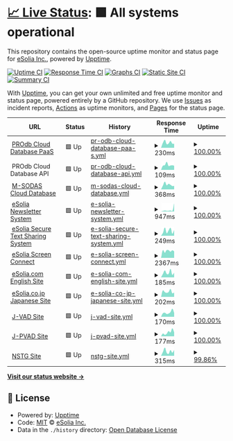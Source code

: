 # [📈 Live Status](https://demo.upptime.js.org): <!--live status--> **🟩 All systems operational**

This repository contains the open-source uptime monitor and status page for [eSolia Inc.](https://esolia.com), powered by [Upptime](https://github.com/upptime/upptime).

[![Uptime CI](https://github.com/eSolia/uptime/workflows/Uptime%20CI/badge.svg)](https://github.com/eSolia/uptime/actions?query=workflow%3A%22Uptime+CI%22)
[![Response Time CI](https://github.com/eSolia/uptime/workflows/Response%20Time%20CI/badge.svg)](https://github.com/eSolia/uptime/actions?query=workflow%3A%22Response+Time+CI%22)
[![Graphs CI](https://github.com/eSolia/uptime/workflows/Graphs%20CI/badge.svg)](https://github.com/eSolia/uptime/actions?query=workflow%3A%22Graphs+CI%22)
[![Static Site CI](https://github.com/eSolia/uptime/workflows/Static%20Site%20CI/badge.svg)](https://github.com/eSolia/uptime/actions?query=workflow%3A%22Static+Site+CI%22)
[![Summary CI](https://github.com/eSolia/uptime/workflows/Summary%20CI/badge.svg)](https://github.com/eSolia/uptime/actions?query=workflow%3A%22Summary+CI%22)

With [Upptime](https://upptime.js.org), you can get your own unlimited and free uptime monitor and status page, powered entirely by a GitHub repository. We use [Issues](https://github.com/eSolia/uptime/issues) as incident reports, [Actions](https://github.com/eSolia/uptime/actions) as uptime monitors, and [Pages](https://demo.upptime.js.org) for the status page.

<!--start: status pages-->
<!-- This summary is generated by Upptime (https://github.com/upptime/upptime) -->
<!-- Do not edit this manually, your changes will be overwritten -->
<!-- prettier-ignore -->
| URL | Status | History | Response Time | Uptime |
| --- | ------ | ------- | ------------- | ------ |
| <img alt="" src="https://assets.esolia.com/eSolia-Chicklet-Color-512px.ico" height="13"> [PROdb Cloud Database PaaS](https://pro.dbflex.net/secure/login.aspx) | 🟩 Up | [pr-odb-cloud-database-paa-s.yml](https://github.com/eSolia/uptime/commits/HEAD/history/pr-odb-cloud-database-paa-s.yml) | <details><summary><img alt="Response time graph" src="./graphs/pr-odb-cloud-database-paa-s/response-time-week.png" height="20"> 230ms</summary><br><a href="https://uptime.esolia.pro/history/pr-odb-cloud-database-paa-s"><img alt="Response time 273" src="https://img.shields.io/endpoint?url=https%3A%2F%2Fraw.githubusercontent.com%2FeSolia%2Fuptime%2FHEAD%2Fapi%2Fpr-odb-cloud-database-paa-s%2Fresponse-time.json"></a><br><a href="https://uptime.esolia.pro/history/pr-odb-cloud-database-paa-s"><img alt="24-hour response time 180" src="https://img.shields.io/endpoint?url=https%3A%2F%2Fraw.githubusercontent.com%2FeSolia%2Fuptime%2FHEAD%2Fapi%2Fpr-odb-cloud-database-paa-s%2Fresponse-time-day.json"></a><br><a href="https://uptime.esolia.pro/history/pr-odb-cloud-database-paa-s"><img alt="7-day response time 230" src="https://img.shields.io/endpoint?url=https%3A%2F%2Fraw.githubusercontent.com%2FeSolia%2Fuptime%2FHEAD%2Fapi%2Fpr-odb-cloud-database-paa-s%2Fresponse-time-week.json"></a><br><a href="https://uptime.esolia.pro/history/pr-odb-cloud-database-paa-s"><img alt="30-day response time 273" src="https://img.shields.io/endpoint?url=https%3A%2F%2Fraw.githubusercontent.com%2FeSolia%2Fuptime%2FHEAD%2Fapi%2Fpr-odb-cloud-database-paa-s%2Fresponse-time-month.json"></a><br><a href="https://uptime.esolia.pro/history/pr-odb-cloud-database-paa-s"><img alt="1-year response time 273" src="https://img.shields.io/endpoint?url=https%3A%2F%2Fraw.githubusercontent.com%2FeSolia%2Fuptime%2FHEAD%2Fapi%2Fpr-odb-cloud-database-paa-s%2Fresponse-time-year.json"></a></details> | <details><summary><a href="https://uptime.esolia.pro/history/pr-odb-cloud-database-paa-s">100.00%</a></summary><a href="https://uptime.esolia.pro/history/pr-odb-cloud-database-paa-s"><img alt="All-time uptime 99.86%" src="https://img.shields.io/endpoint?url=https%3A%2F%2Fraw.githubusercontent.com%2FeSolia%2Fuptime%2FHEAD%2Fapi%2Fpr-odb-cloud-database-paa-s%2Fuptime.json"></a><br><a href="https://uptime.esolia.pro/history/pr-odb-cloud-database-paa-s"><img alt="24-hour uptime 100.00%" src="https://img.shields.io/endpoint?url=https%3A%2F%2Fraw.githubusercontent.com%2FeSolia%2Fuptime%2FHEAD%2Fapi%2Fpr-odb-cloud-database-paa-s%2Fuptime-day.json"></a><br><a href="https://uptime.esolia.pro/history/pr-odb-cloud-database-paa-s"><img alt="7-day uptime 100.00%" src="https://img.shields.io/endpoint?url=https%3A%2F%2Fraw.githubusercontent.com%2FeSolia%2Fuptime%2FHEAD%2Fapi%2Fpr-odb-cloud-database-paa-s%2Fuptime-week.json"></a><br><a href="https://uptime.esolia.pro/history/pr-odb-cloud-database-paa-s"><img alt="30-day uptime 99.86%" src="https://img.shields.io/endpoint?url=https%3A%2F%2Fraw.githubusercontent.com%2FeSolia%2Fuptime%2FHEAD%2Fapi%2Fpr-odb-cloud-database-paa-s%2Fuptime-month.json"></a><br><a href="https://uptime.esolia.pro/history/pr-odb-cloud-database-paa-s"><img alt="1-year uptime 99.86%" src="https://img.shields.io/endpoint?url=https%3A%2F%2Fraw.githubusercontent.com%2FeSolia%2Fuptime%2FHEAD%2Fapi%2Fpr-odb-cloud-database-paa-s%2Fuptime-year.json"></a></details>
| <img alt="" src="https://assets.esolia.com/eSolia-Chicklet-Color-512px.ico" height="13"> PROdb Cloud Database API | 🟩 Up | [pr-odb-cloud-database-api.yml](https://github.com/eSolia/uptime/commits/HEAD/history/pr-odb-cloud-database-api.yml) | <details><summary><img alt="Response time graph" src="./graphs/pr-odb-cloud-database-api/response-time-week.png" height="20"> 109ms</summary><br><a href="https://uptime.esolia.pro/history/pr-odb-cloud-database-api"><img alt="Response time 126" src="https://img.shields.io/endpoint?url=https%3A%2F%2Fraw.githubusercontent.com%2FeSolia%2Fuptime%2FHEAD%2Fapi%2Fpr-odb-cloud-database-api%2Fresponse-time.json"></a><br><a href="https://uptime.esolia.pro/history/pr-odb-cloud-database-api"><img alt="24-hour response time 93" src="https://img.shields.io/endpoint?url=https%3A%2F%2Fraw.githubusercontent.com%2FeSolia%2Fuptime%2FHEAD%2Fapi%2Fpr-odb-cloud-database-api%2Fresponse-time-day.json"></a><br><a href="https://uptime.esolia.pro/history/pr-odb-cloud-database-api"><img alt="7-day response time 109" src="https://img.shields.io/endpoint?url=https%3A%2F%2Fraw.githubusercontent.com%2FeSolia%2Fuptime%2FHEAD%2Fapi%2Fpr-odb-cloud-database-api%2Fresponse-time-week.json"></a><br><a href="https://uptime.esolia.pro/history/pr-odb-cloud-database-api"><img alt="30-day response time 126" src="https://img.shields.io/endpoint?url=https%3A%2F%2Fraw.githubusercontent.com%2FeSolia%2Fuptime%2FHEAD%2Fapi%2Fpr-odb-cloud-database-api%2Fresponse-time-month.json"></a><br><a href="https://uptime.esolia.pro/history/pr-odb-cloud-database-api"><img alt="1-year response time 126" src="https://img.shields.io/endpoint?url=https%3A%2F%2Fraw.githubusercontent.com%2FeSolia%2Fuptime%2FHEAD%2Fapi%2Fpr-odb-cloud-database-api%2Fresponse-time-year.json"></a></details> | <details><summary><a href="https://uptime.esolia.pro/history/pr-odb-cloud-database-api">100.00%</a></summary><a href="https://uptime.esolia.pro/history/pr-odb-cloud-database-api"><img alt="All-time uptime 99.87%" src="https://img.shields.io/endpoint?url=https%3A%2F%2Fraw.githubusercontent.com%2FeSolia%2Fuptime%2FHEAD%2Fapi%2Fpr-odb-cloud-database-api%2Fuptime.json"></a><br><a href="https://uptime.esolia.pro/history/pr-odb-cloud-database-api"><img alt="24-hour uptime 100.00%" src="https://img.shields.io/endpoint?url=https%3A%2F%2Fraw.githubusercontent.com%2FeSolia%2Fuptime%2FHEAD%2Fapi%2Fpr-odb-cloud-database-api%2Fuptime-day.json"></a><br><a href="https://uptime.esolia.pro/history/pr-odb-cloud-database-api"><img alt="7-day uptime 100.00%" src="https://img.shields.io/endpoint?url=https%3A%2F%2Fraw.githubusercontent.com%2FeSolia%2Fuptime%2FHEAD%2Fapi%2Fpr-odb-cloud-database-api%2Fuptime-week.json"></a><br><a href="https://uptime.esolia.pro/history/pr-odb-cloud-database-api"><img alt="30-day uptime 99.87%" src="https://img.shields.io/endpoint?url=https%3A%2F%2Fraw.githubusercontent.com%2FeSolia%2Fuptime%2FHEAD%2Fapi%2Fpr-odb-cloud-database-api%2Fuptime-month.json"></a><br><a href="https://uptime.esolia.pro/history/pr-odb-cloud-database-api"><img alt="1-year uptime 99.87%" src="https://img.shields.io/endpoint?url=https%3A%2F%2Fraw.githubusercontent.com%2FeSolia%2Fuptime%2FHEAD%2Fapi%2Fpr-odb-cloud-database-api%2Fuptime-year.json"></a></details>
| <img alt="" src="https://icons.duckduckgo.com/ip3/db.myriadgenetics-ops.com.ico" height="13"> [M-SODAS Cloud Database](https://db.myriadgenetics-ops.com/secure/login.aspx) | 🟩 Up | [m-sodas-cloud-database.yml](https://github.com/eSolia/uptime/commits/HEAD/history/m-sodas-cloud-database.yml) | <details><summary><img alt="Response time graph" src="./graphs/m-sodas-cloud-database/response-time-week.png" height="20"> 368ms</summary><br><a href="https://uptime.esolia.pro/history/m-sodas-cloud-database"><img alt="Response time 384" src="https://img.shields.io/endpoint?url=https%3A%2F%2Fraw.githubusercontent.com%2FeSolia%2Fuptime%2FHEAD%2Fapi%2Fm-sodas-cloud-database%2Fresponse-time.json"></a><br><a href="https://uptime.esolia.pro/history/m-sodas-cloud-database"><img alt="24-hour response time 277" src="https://img.shields.io/endpoint?url=https%3A%2F%2Fraw.githubusercontent.com%2FeSolia%2Fuptime%2FHEAD%2Fapi%2Fm-sodas-cloud-database%2Fresponse-time-day.json"></a><br><a href="https://uptime.esolia.pro/history/m-sodas-cloud-database"><img alt="7-day response time 368" src="https://img.shields.io/endpoint?url=https%3A%2F%2Fraw.githubusercontent.com%2FeSolia%2Fuptime%2FHEAD%2Fapi%2Fm-sodas-cloud-database%2Fresponse-time-week.json"></a><br><a href="https://uptime.esolia.pro/history/m-sodas-cloud-database"><img alt="30-day response time 384" src="https://img.shields.io/endpoint?url=https%3A%2F%2Fraw.githubusercontent.com%2FeSolia%2Fuptime%2FHEAD%2Fapi%2Fm-sodas-cloud-database%2Fresponse-time-month.json"></a><br><a href="https://uptime.esolia.pro/history/m-sodas-cloud-database"><img alt="1-year response time 384" src="https://img.shields.io/endpoint?url=https%3A%2F%2Fraw.githubusercontent.com%2FeSolia%2Fuptime%2FHEAD%2Fapi%2Fm-sodas-cloud-database%2Fresponse-time-year.json"></a></details> | <details><summary><a href="https://uptime.esolia.pro/history/m-sodas-cloud-database">100.00%</a></summary><a href="https://uptime.esolia.pro/history/m-sodas-cloud-database"><img alt="All-time uptime 99.87%" src="https://img.shields.io/endpoint?url=https%3A%2F%2Fraw.githubusercontent.com%2FeSolia%2Fuptime%2FHEAD%2Fapi%2Fm-sodas-cloud-database%2Fuptime.json"></a><br><a href="https://uptime.esolia.pro/history/m-sodas-cloud-database"><img alt="24-hour uptime 100.00%" src="https://img.shields.io/endpoint?url=https%3A%2F%2Fraw.githubusercontent.com%2FeSolia%2Fuptime%2FHEAD%2Fapi%2Fm-sodas-cloud-database%2Fuptime-day.json"></a><br><a href="https://uptime.esolia.pro/history/m-sodas-cloud-database"><img alt="7-day uptime 100.00%" src="https://img.shields.io/endpoint?url=https%3A%2F%2Fraw.githubusercontent.com%2FeSolia%2Fuptime%2FHEAD%2Fapi%2Fm-sodas-cloud-database%2Fuptime-week.json"></a><br><a href="https://uptime.esolia.pro/history/m-sodas-cloud-database"><img alt="30-day uptime 99.87%" src="https://img.shields.io/endpoint?url=https%3A%2F%2Fraw.githubusercontent.com%2FeSolia%2Fuptime%2FHEAD%2Fapi%2Fm-sodas-cloud-database%2Fuptime-month.json"></a><br><a href="https://uptime.esolia.pro/history/m-sodas-cloud-database"><img alt="1-year uptime 99.87%" src="https://img.shields.io/endpoint?url=https%3A%2F%2Fraw.githubusercontent.com%2FeSolia%2Fuptime%2FHEAD%2Fapi%2Fm-sodas-cloud-database%2Fuptime-year.json"></a></details>
| <img alt="" src="https://assets.esolia.com/eSolia-Chicklet-Color-512px.ico" height="13"> [eSolia Newsletter System](https://send.esolia.pro) | 🟩 Up | [e-solia-newsletter-system.yml](https://github.com/eSolia/uptime/commits/HEAD/history/e-solia-newsletter-system.yml) | <details><summary><img alt="Response time graph" src="./graphs/e-solia-newsletter-system/response-time-week.png" height="20"> 947ms</summary><br><a href="https://uptime.esolia.pro/history/e-solia-newsletter-system"><img alt="Response time 478" src="https://img.shields.io/endpoint?url=https%3A%2F%2Fraw.githubusercontent.com%2FeSolia%2Fuptime%2FHEAD%2Fapi%2Fe-solia-newsletter-system%2Fresponse-time.json"></a><br><a href="https://uptime.esolia.pro/history/e-solia-newsletter-system"><img alt="24-hour response time 4531" src="https://img.shields.io/endpoint?url=https%3A%2F%2Fraw.githubusercontent.com%2FeSolia%2Fuptime%2FHEAD%2Fapi%2Fe-solia-newsletter-system%2Fresponse-time-day.json"></a><br><a href="https://uptime.esolia.pro/history/e-solia-newsletter-system"><img alt="7-day response time 947" src="https://img.shields.io/endpoint?url=https%3A%2F%2Fraw.githubusercontent.com%2FeSolia%2Fuptime%2FHEAD%2Fapi%2Fe-solia-newsletter-system%2Fresponse-time-week.json"></a><br><a href="https://uptime.esolia.pro/history/e-solia-newsletter-system"><img alt="30-day response time 478" src="https://img.shields.io/endpoint?url=https%3A%2F%2Fraw.githubusercontent.com%2FeSolia%2Fuptime%2FHEAD%2Fapi%2Fe-solia-newsletter-system%2Fresponse-time-month.json"></a><br><a href="https://uptime.esolia.pro/history/e-solia-newsletter-system"><img alt="1-year response time 478" src="https://img.shields.io/endpoint?url=https%3A%2F%2Fraw.githubusercontent.com%2FeSolia%2Fuptime%2FHEAD%2Fapi%2Fe-solia-newsletter-system%2Fresponse-time-year.json"></a></details> | <details><summary><a href="https://uptime.esolia.pro/history/e-solia-newsletter-system">100.00%</a></summary><a href="https://uptime.esolia.pro/history/e-solia-newsletter-system"><img alt="All-time uptime 100.00%" src="https://img.shields.io/endpoint?url=https%3A%2F%2Fraw.githubusercontent.com%2FeSolia%2Fuptime%2FHEAD%2Fapi%2Fe-solia-newsletter-system%2Fuptime.json"></a><br><a href="https://uptime.esolia.pro/history/e-solia-newsletter-system"><img alt="24-hour uptime 100.00%" src="https://img.shields.io/endpoint?url=https%3A%2F%2Fraw.githubusercontent.com%2FeSolia%2Fuptime%2FHEAD%2Fapi%2Fe-solia-newsletter-system%2Fuptime-day.json"></a><br><a href="https://uptime.esolia.pro/history/e-solia-newsletter-system"><img alt="7-day uptime 100.00%" src="https://img.shields.io/endpoint?url=https%3A%2F%2Fraw.githubusercontent.com%2FeSolia%2Fuptime%2FHEAD%2Fapi%2Fe-solia-newsletter-system%2Fuptime-week.json"></a><br><a href="https://uptime.esolia.pro/history/e-solia-newsletter-system"><img alt="30-day uptime 100.00%" src="https://img.shields.io/endpoint?url=https%3A%2F%2Fraw.githubusercontent.com%2FeSolia%2Fuptime%2FHEAD%2Fapi%2Fe-solia-newsletter-system%2Fuptime-month.json"></a><br><a href="https://uptime.esolia.pro/history/e-solia-newsletter-system"><img alt="1-year uptime 100.00%" src="https://img.shields.io/endpoint?url=https%3A%2F%2Fraw.githubusercontent.com%2FeSolia%2Fuptime%2FHEAD%2Fapi%2Fe-solia-newsletter-system%2Fuptime-year.json"></a></details>
| <img alt="" src="https://assets.esolia.com/eSolia-Chicklet-Color-512px.ico" height="13"> [eSolia Secure Text Sharing System](https://salty.esolia.pro) | 🟩 Up | [e-solia-secure-text-sharing-system.yml](https://github.com/eSolia/uptime/commits/HEAD/history/e-solia-secure-text-sharing-system.yml) | <details><summary><img alt="Response time graph" src="./graphs/e-solia-secure-text-sharing-system/response-time-week.png" height="20"> 249ms</summary><br><a href="https://uptime.esolia.pro/history/e-solia-secure-text-sharing-system"><img alt="Response time 281" src="https://img.shields.io/endpoint?url=https%3A%2F%2Fraw.githubusercontent.com%2FeSolia%2Fuptime%2FHEAD%2Fapi%2Fe-solia-secure-text-sharing-system%2Fresponse-time.json"></a><br><a href="https://uptime.esolia.pro/history/e-solia-secure-text-sharing-system"><img alt="24-hour response time 283" src="https://img.shields.io/endpoint?url=https%3A%2F%2Fraw.githubusercontent.com%2FeSolia%2Fuptime%2FHEAD%2Fapi%2Fe-solia-secure-text-sharing-system%2Fresponse-time-day.json"></a><br><a href="https://uptime.esolia.pro/history/e-solia-secure-text-sharing-system"><img alt="7-day response time 249" src="https://img.shields.io/endpoint?url=https%3A%2F%2Fraw.githubusercontent.com%2FeSolia%2Fuptime%2FHEAD%2Fapi%2Fe-solia-secure-text-sharing-system%2Fresponse-time-week.json"></a><br><a href="https://uptime.esolia.pro/history/e-solia-secure-text-sharing-system"><img alt="30-day response time 281" src="https://img.shields.io/endpoint?url=https%3A%2F%2Fraw.githubusercontent.com%2FeSolia%2Fuptime%2FHEAD%2Fapi%2Fe-solia-secure-text-sharing-system%2Fresponse-time-month.json"></a><br><a href="https://uptime.esolia.pro/history/e-solia-secure-text-sharing-system"><img alt="1-year response time 281" src="https://img.shields.io/endpoint?url=https%3A%2F%2Fraw.githubusercontent.com%2FeSolia%2Fuptime%2FHEAD%2Fapi%2Fe-solia-secure-text-sharing-system%2Fresponse-time-year.json"></a></details> | <details><summary><a href="https://uptime.esolia.pro/history/e-solia-secure-text-sharing-system">100.00%</a></summary><a href="https://uptime.esolia.pro/history/e-solia-secure-text-sharing-system"><img alt="All-time uptime 100.00%" src="https://img.shields.io/endpoint?url=https%3A%2F%2Fraw.githubusercontent.com%2FeSolia%2Fuptime%2FHEAD%2Fapi%2Fe-solia-secure-text-sharing-system%2Fuptime.json"></a><br><a href="https://uptime.esolia.pro/history/e-solia-secure-text-sharing-system"><img alt="24-hour uptime 100.00%" src="https://img.shields.io/endpoint?url=https%3A%2F%2Fraw.githubusercontent.com%2FeSolia%2Fuptime%2FHEAD%2Fapi%2Fe-solia-secure-text-sharing-system%2Fuptime-day.json"></a><br><a href="https://uptime.esolia.pro/history/e-solia-secure-text-sharing-system"><img alt="7-day uptime 100.00%" src="https://img.shields.io/endpoint?url=https%3A%2F%2Fraw.githubusercontent.com%2FeSolia%2Fuptime%2FHEAD%2Fapi%2Fe-solia-secure-text-sharing-system%2Fuptime-week.json"></a><br><a href="https://uptime.esolia.pro/history/e-solia-secure-text-sharing-system"><img alt="30-day uptime 100.00%" src="https://img.shields.io/endpoint?url=https%3A%2F%2Fraw.githubusercontent.com%2FeSolia%2Fuptime%2FHEAD%2Fapi%2Fe-solia-secure-text-sharing-system%2Fuptime-month.json"></a><br><a href="https://uptime.esolia.pro/history/e-solia-secure-text-sharing-system"><img alt="1-year uptime 100.00%" src="https://img.shields.io/endpoint?url=https%3A%2F%2Fraw.githubusercontent.com%2FeSolia%2Fuptime%2FHEAD%2Fapi%2Fe-solia-secure-text-sharing-system%2Fuptime-year.json"></a></details>
| <img alt="" src="https://assets.esolia.com/eSolia-Chicklet-Color-512px.ico" height="13"> [eSolia Screen Connect](https://esolia.screenconnect.com) | 🟩 Up | [e-solia-screen-connect.yml](https://github.com/eSolia/uptime/commits/HEAD/history/e-solia-screen-connect.yml) | <details><summary><img alt="Response time graph" src="./graphs/e-solia-screen-connect/response-time-week.png" height="20"> 2367ms</summary><br><a href="https://uptime.esolia.pro/history/e-solia-screen-connect"><img alt="Response time 2263" src="https://img.shields.io/endpoint?url=https%3A%2F%2Fraw.githubusercontent.com%2FeSolia%2Fuptime%2FHEAD%2Fapi%2Fe-solia-screen-connect%2Fresponse-time.json"></a><br><a href="https://uptime.esolia.pro/history/e-solia-screen-connect"><img alt="24-hour response time 2228" src="https://img.shields.io/endpoint?url=https%3A%2F%2Fraw.githubusercontent.com%2FeSolia%2Fuptime%2FHEAD%2Fapi%2Fe-solia-screen-connect%2Fresponse-time-day.json"></a><br><a href="https://uptime.esolia.pro/history/e-solia-screen-connect"><img alt="7-day response time 2367" src="https://img.shields.io/endpoint?url=https%3A%2F%2Fraw.githubusercontent.com%2FeSolia%2Fuptime%2FHEAD%2Fapi%2Fe-solia-screen-connect%2Fresponse-time-week.json"></a><br><a href="https://uptime.esolia.pro/history/e-solia-screen-connect"><img alt="30-day response time 2263" src="https://img.shields.io/endpoint?url=https%3A%2F%2Fraw.githubusercontent.com%2FeSolia%2Fuptime%2FHEAD%2Fapi%2Fe-solia-screen-connect%2Fresponse-time-month.json"></a><br><a href="https://uptime.esolia.pro/history/e-solia-screen-connect"><img alt="1-year response time 2263" src="https://img.shields.io/endpoint?url=https%3A%2F%2Fraw.githubusercontent.com%2FeSolia%2Fuptime%2FHEAD%2Fapi%2Fe-solia-screen-connect%2Fresponse-time-year.json"></a></details> | <details><summary><a href="https://uptime.esolia.pro/history/e-solia-screen-connect">100.00%</a></summary><a href="https://uptime.esolia.pro/history/e-solia-screen-connect"><img alt="All-time uptime 100.00%" src="https://img.shields.io/endpoint?url=https%3A%2F%2Fraw.githubusercontent.com%2FeSolia%2Fuptime%2FHEAD%2Fapi%2Fe-solia-screen-connect%2Fuptime.json"></a><br><a href="https://uptime.esolia.pro/history/e-solia-screen-connect"><img alt="24-hour uptime 100.00%" src="https://img.shields.io/endpoint?url=https%3A%2F%2Fraw.githubusercontent.com%2FeSolia%2Fuptime%2FHEAD%2Fapi%2Fe-solia-screen-connect%2Fuptime-day.json"></a><br><a href="https://uptime.esolia.pro/history/e-solia-screen-connect"><img alt="7-day uptime 100.00%" src="https://img.shields.io/endpoint?url=https%3A%2F%2Fraw.githubusercontent.com%2FeSolia%2Fuptime%2FHEAD%2Fapi%2Fe-solia-screen-connect%2Fuptime-week.json"></a><br><a href="https://uptime.esolia.pro/history/e-solia-screen-connect"><img alt="30-day uptime 100.00%" src="https://img.shields.io/endpoint?url=https%3A%2F%2Fraw.githubusercontent.com%2FeSolia%2Fuptime%2FHEAD%2Fapi%2Fe-solia-screen-connect%2Fuptime-month.json"></a><br><a href="https://uptime.esolia.pro/history/e-solia-screen-connect"><img alt="1-year uptime 100.00%" src="https://img.shields.io/endpoint?url=https%3A%2F%2Fraw.githubusercontent.com%2FeSolia%2Fuptime%2FHEAD%2Fapi%2Fe-solia-screen-connect%2Fuptime-year.json"></a></details>
| <img alt="" src="https://icons.duckduckgo.com/ip3/esolia.com.ico" height="13"> [eSolia.com English Site](https://esolia.com) | 🟩 Up | [e-solia-com-english-site.yml](https://github.com/eSolia/uptime/commits/HEAD/history/e-solia-com-english-site.yml) | <details><summary><img alt="Response time graph" src="./graphs/e-solia-com-english-site/response-time-week.png" height="20"> 185ms</summary><br><a href="https://uptime.esolia.pro/history/e-solia-com-english-site"><img alt="Response time 223" src="https://img.shields.io/endpoint?url=https%3A%2F%2Fraw.githubusercontent.com%2FeSolia%2Fuptime%2FHEAD%2Fapi%2Fe-solia-com-english-site%2Fresponse-time.json"></a><br><a href="https://uptime.esolia.pro/history/e-solia-com-english-site"><img alt="24-hour response time 178" src="https://img.shields.io/endpoint?url=https%3A%2F%2Fraw.githubusercontent.com%2FeSolia%2Fuptime%2FHEAD%2Fapi%2Fe-solia-com-english-site%2Fresponse-time-day.json"></a><br><a href="https://uptime.esolia.pro/history/e-solia-com-english-site"><img alt="7-day response time 185" src="https://img.shields.io/endpoint?url=https%3A%2F%2Fraw.githubusercontent.com%2FeSolia%2Fuptime%2FHEAD%2Fapi%2Fe-solia-com-english-site%2Fresponse-time-week.json"></a><br><a href="https://uptime.esolia.pro/history/e-solia-com-english-site"><img alt="30-day response time 223" src="https://img.shields.io/endpoint?url=https%3A%2F%2Fraw.githubusercontent.com%2FeSolia%2Fuptime%2FHEAD%2Fapi%2Fe-solia-com-english-site%2Fresponse-time-month.json"></a><br><a href="https://uptime.esolia.pro/history/e-solia-com-english-site"><img alt="1-year response time 223" src="https://img.shields.io/endpoint?url=https%3A%2F%2Fraw.githubusercontent.com%2FeSolia%2Fuptime%2FHEAD%2Fapi%2Fe-solia-com-english-site%2Fresponse-time-year.json"></a></details> | <details><summary><a href="https://uptime.esolia.pro/history/e-solia-com-english-site">100.00%</a></summary><a href="https://uptime.esolia.pro/history/e-solia-com-english-site"><img alt="All-time uptime 100.00%" src="https://img.shields.io/endpoint?url=https%3A%2F%2Fraw.githubusercontent.com%2FeSolia%2Fuptime%2FHEAD%2Fapi%2Fe-solia-com-english-site%2Fuptime.json"></a><br><a href="https://uptime.esolia.pro/history/e-solia-com-english-site"><img alt="24-hour uptime 100.00%" src="https://img.shields.io/endpoint?url=https%3A%2F%2Fraw.githubusercontent.com%2FeSolia%2Fuptime%2FHEAD%2Fapi%2Fe-solia-com-english-site%2Fuptime-day.json"></a><br><a href="https://uptime.esolia.pro/history/e-solia-com-english-site"><img alt="7-day uptime 100.00%" src="https://img.shields.io/endpoint?url=https%3A%2F%2Fraw.githubusercontent.com%2FeSolia%2Fuptime%2FHEAD%2Fapi%2Fe-solia-com-english-site%2Fuptime-week.json"></a><br><a href="https://uptime.esolia.pro/history/e-solia-com-english-site"><img alt="30-day uptime 100.00%" src="https://img.shields.io/endpoint?url=https%3A%2F%2Fraw.githubusercontent.com%2FeSolia%2Fuptime%2FHEAD%2Fapi%2Fe-solia-com-english-site%2Fuptime-month.json"></a><br><a href="https://uptime.esolia.pro/history/e-solia-com-english-site"><img alt="1-year uptime 100.00%" src="https://img.shields.io/endpoint?url=https%3A%2F%2Fraw.githubusercontent.com%2FeSolia%2Fuptime%2FHEAD%2Fapi%2Fe-solia-com-english-site%2Fuptime-year.json"></a></details>
| <img alt="" src="https://icons.duckduckgo.com/ip3/esolia.co.jp.ico" height="13"> [eSolia.co.jp Japanese Site](https://esolia.co.jp) | 🟩 Up | [e-solia-co-jp-japanese-site.yml](https://github.com/eSolia/uptime/commits/HEAD/history/e-solia-co-jp-japanese-site.yml) | <details><summary><img alt="Response time graph" src="./graphs/e-solia-co-jp-japanese-site/response-time-week.png" height="20"> 202ms</summary><br><a href="https://uptime.esolia.pro/history/e-solia-co-jp-japanese-site"><img alt="Response time 270" src="https://img.shields.io/endpoint?url=https%3A%2F%2Fraw.githubusercontent.com%2FeSolia%2Fuptime%2FHEAD%2Fapi%2Fe-solia-co-jp-japanese-site%2Fresponse-time.json"></a><br><a href="https://uptime.esolia.pro/history/e-solia-co-jp-japanese-site"><img alt="24-hour response time 168" src="https://img.shields.io/endpoint?url=https%3A%2F%2Fraw.githubusercontent.com%2FeSolia%2Fuptime%2FHEAD%2Fapi%2Fe-solia-co-jp-japanese-site%2Fresponse-time-day.json"></a><br><a href="https://uptime.esolia.pro/history/e-solia-co-jp-japanese-site"><img alt="7-day response time 202" src="https://img.shields.io/endpoint?url=https%3A%2F%2Fraw.githubusercontent.com%2FeSolia%2Fuptime%2FHEAD%2Fapi%2Fe-solia-co-jp-japanese-site%2Fresponse-time-week.json"></a><br><a href="https://uptime.esolia.pro/history/e-solia-co-jp-japanese-site"><img alt="30-day response time 270" src="https://img.shields.io/endpoint?url=https%3A%2F%2Fraw.githubusercontent.com%2FeSolia%2Fuptime%2FHEAD%2Fapi%2Fe-solia-co-jp-japanese-site%2Fresponse-time-month.json"></a><br><a href="https://uptime.esolia.pro/history/e-solia-co-jp-japanese-site"><img alt="1-year response time 270" src="https://img.shields.io/endpoint?url=https%3A%2F%2Fraw.githubusercontent.com%2FeSolia%2Fuptime%2FHEAD%2Fapi%2Fe-solia-co-jp-japanese-site%2Fresponse-time-year.json"></a></details> | <details><summary><a href="https://uptime.esolia.pro/history/e-solia-co-jp-japanese-site">100.00%</a></summary><a href="https://uptime.esolia.pro/history/e-solia-co-jp-japanese-site"><img alt="All-time uptime 100.00%" src="https://img.shields.io/endpoint?url=https%3A%2F%2Fraw.githubusercontent.com%2FeSolia%2Fuptime%2FHEAD%2Fapi%2Fe-solia-co-jp-japanese-site%2Fuptime.json"></a><br><a href="https://uptime.esolia.pro/history/e-solia-co-jp-japanese-site"><img alt="24-hour uptime 100.00%" src="https://img.shields.io/endpoint?url=https%3A%2F%2Fraw.githubusercontent.com%2FeSolia%2Fuptime%2FHEAD%2Fapi%2Fe-solia-co-jp-japanese-site%2Fuptime-day.json"></a><br><a href="https://uptime.esolia.pro/history/e-solia-co-jp-japanese-site"><img alt="7-day uptime 100.00%" src="https://img.shields.io/endpoint?url=https%3A%2F%2Fraw.githubusercontent.com%2FeSolia%2Fuptime%2FHEAD%2Fapi%2Fe-solia-co-jp-japanese-site%2Fuptime-week.json"></a><br><a href="https://uptime.esolia.pro/history/e-solia-co-jp-japanese-site"><img alt="30-day uptime 100.00%" src="https://img.shields.io/endpoint?url=https%3A%2F%2Fraw.githubusercontent.com%2FeSolia%2Fuptime%2FHEAD%2Fapi%2Fe-solia-co-jp-japanese-site%2Fuptime-month.json"></a><br><a href="https://uptime.esolia.pro/history/e-solia-co-jp-japanese-site"><img alt="1-year uptime 100.00%" src="https://img.shields.io/endpoint?url=https%3A%2F%2Fraw.githubusercontent.com%2FeSolia%2Fuptime%2FHEAD%2Fapi%2Fe-solia-co-jp-japanese-site%2Fuptime-year.json"></a></details>
| <img alt="" src="https://icons.duckduckgo.com/ip3/j-vad.jp.ico" height="13"> [J-VAD Site](https://j-vad.jp) | 🟩 Up | [j-vad-site.yml](https://github.com/eSolia/uptime/commits/HEAD/history/j-vad-site.yml) | <details><summary><img alt="Response time graph" src="./graphs/j-vad-site/response-time-week.png" height="20"> 170ms</summary><br><a href="https://uptime.esolia.pro/history/j-vad-site"><img alt="Response time 214" src="https://img.shields.io/endpoint?url=https%3A%2F%2Fraw.githubusercontent.com%2FeSolia%2Fuptime%2FHEAD%2Fapi%2Fj-vad-site%2Fresponse-time.json"></a><br><a href="https://uptime.esolia.pro/history/j-vad-site"><img alt="24-hour response time 151" src="https://img.shields.io/endpoint?url=https%3A%2F%2Fraw.githubusercontent.com%2FeSolia%2Fuptime%2FHEAD%2Fapi%2Fj-vad-site%2Fresponse-time-day.json"></a><br><a href="https://uptime.esolia.pro/history/j-vad-site"><img alt="7-day response time 170" src="https://img.shields.io/endpoint?url=https%3A%2F%2Fraw.githubusercontent.com%2FeSolia%2Fuptime%2FHEAD%2Fapi%2Fj-vad-site%2Fresponse-time-week.json"></a><br><a href="https://uptime.esolia.pro/history/j-vad-site"><img alt="30-day response time 214" src="https://img.shields.io/endpoint?url=https%3A%2F%2Fraw.githubusercontent.com%2FeSolia%2Fuptime%2FHEAD%2Fapi%2Fj-vad-site%2Fresponse-time-month.json"></a><br><a href="https://uptime.esolia.pro/history/j-vad-site"><img alt="1-year response time 214" src="https://img.shields.io/endpoint?url=https%3A%2F%2Fraw.githubusercontent.com%2FeSolia%2Fuptime%2FHEAD%2Fapi%2Fj-vad-site%2Fresponse-time-year.json"></a></details> | <details><summary><a href="https://uptime.esolia.pro/history/j-vad-site">100.00%</a></summary><a href="https://uptime.esolia.pro/history/j-vad-site"><img alt="All-time uptime 100.00%" src="https://img.shields.io/endpoint?url=https%3A%2F%2Fraw.githubusercontent.com%2FeSolia%2Fuptime%2FHEAD%2Fapi%2Fj-vad-site%2Fuptime.json"></a><br><a href="https://uptime.esolia.pro/history/j-vad-site"><img alt="24-hour uptime 100.00%" src="https://img.shields.io/endpoint?url=https%3A%2F%2Fraw.githubusercontent.com%2FeSolia%2Fuptime%2FHEAD%2Fapi%2Fj-vad-site%2Fuptime-day.json"></a><br><a href="https://uptime.esolia.pro/history/j-vad-site"><img alt="7-day uptime 100.00%" src="https://img.shields.io/endpoint?url=https%3A%2F%2Fraw.githubusercontent.com%2FeSolia%2Fuptime%2FHEAD%2Fapi%2Fj-vad-site%2Fuptime-week.json"></a><br><a href="https://uptime.esolia.pro/history/j-vad-site"><img alt="30-day uptime 100.00%" src="https://img.shields.io/endpoint?url=https%3A%2F%2Fraw.githubusercontent.com%2FeSolia%2Fuptime%2FHEAD%2Fapi%2Fj-vad-site%2Fuptime-month.json"></a><br><a href="https://uptime.esolia.pro/history/j-vad-site"><img alt="1-year uptime 100.00%" src="https://img.shields.io/endpoint?url=https%3A%2F%2Fraw.githubusercontent.com%2FeSolia%2Fuptime%2FHEAD%2Fapi%2Fj-vad-site%2Fuptime-year.json"></a></details>
| <img alt="" src="https://icons.duckduckgo.com/ip3/j-pvad.jp.ico" height="13"> [J-PVAD Site](https://j-pvad.jp) | 🟩 Up | [j-pvad-site.yml](https://github.com/eSolia/uptime/commits/HEAD/history/j-pvad-site.yml) | <details><summary><img alt="Response time graph" src="./graphs/j-pvad-site/response-time-week.png" height="20"> 177ms</summary><br><a href="https://uptime.esolia.pro/history/j-pvad-site"><img alt="Response time 174" src="https://img.shields.io/endpoint?url=https%3A%2F%2Fraw.githubusercontent.com%2FeSolia%2Fuptime%2FHEAD%2Fapi%2Fj-pvad-site%2Fresponse-time.json"></a><br><a href="https://uptime.esolia.pro/history/j-pvad-site"><img alt="24-hour response time 176" src="https://img.shields.io/endpoint?url=https%3A%2F%2Fraw.githubusercontent.com%2FeSolia%2Fuptime%2FHEAD%2Fapi%2Fj-pvad-site%2Fresponse-time-day.json"></a><br><a href="https://uptime.esolia.pro/history/j-pvad-site"><img alt="7-day response time 177" src="https://img.shields.io/endpoint?url=https%3A%2F%2Fraw.githubusercontent.com%2FeSolia%2Fuptime%2FHEAD%2Fapi%2Fj-pvad-site%2Fresponse-time-week.json"></a><br><a href="https://uptime.esolia.pro/history/j-pvad-site"><img alt="30-day response time 174" src="https://img.shields.io/endpoint?url=https%3A%2F%2Fraw.githubusercontent.com%2FeSolia%2Fuptime%2FHEAD%2Fapi%2Fj-pvad-site%2Fresponse-time-month.json"></a><br><a href="https://uptime.esolia.pro/history/j-pvad-site"><img alt="1-year response time 174" src="https://img.shields.io/endpoint?url=https%3A%2F%2Fraw.githubusercontent.com%2FeSolia%2Fuptime%2FHEAD%2Fapi%2Fj-pvad-site%2Fresponse-time-year.json"></a></details> | <details><summary><a href="https://uptime.esolia.pro/history/j-pvad-site">100.00%</a></summary><a href="https://uptime.esolia.pro/history/j-pvad-site"><img alt="All-time uptime 100.00%" src="https://img.shields.io/endpoint?url=https%3A%2F%2Fraw.githubusercontent.com%2FeSolia%2Fuptime%2FHEAD%2Fapi%2Fj-pvad-site%2Fuptime.json"></a><br><a href="https://uptime.esolia.pro/history/j-pvad-site"><img alt="24-hour uptime 100.00%" src="https://img.shields.io/endpoint?url=https%3A%2F%2Fraw.githubusercontent.com%2FeSolia%2Fuptime%2FHEAD%2Fapi%2Fj-pvad-site%2Fuptime-day.json"></a><br><a href="https://uptime.esolia.pro/history/j-pvad-site"><img alt="7-day uptime 100.00%" src="https://img.shields.io/endpoint?url=https%3A%2F%2Fraw.githubusercontent.com%2FeSolia%2Fuptime%2FHEAD%2Fapi%2Fj-pvad-site%2Fuptime-week.json"></a><br><a href="https://uptime.esolia.pro/history/j-pvad-site"><img alt="30-day uptime 100.00%" src="https://img.shields.io/endpoint?url=https%3A%2F%2Fraw.githubusercontent.com%2FeSolia%2Fuptime%2FHEAD%2Fapi%2Fj-pvad-site%2Fuptime-month.json"></a><br><a href="https://uptime.esolia.pro/history/j-pvad-site"><img alt="1-year uptime 100.00%" src="https://img.shields.io/endpoint?url=https%3A%2F%2Fraw.githubusercontent.com%2FeSolia%2Fuptime%2FHEAD%2Fapi%2Fj-pvad-site%2Fuptime-year.json"></a></details>
| <img alt="" src="https://icons.duckduckgo.com/ip3/jp.nanostring.com.ico" height="13"> [NSTG Site](https://jp.nanostring.com) | 🟩 Up | [nstg-site.yml](https://github.com/eSolia/uptime/commits/HEAD/history/nstg-site.yml) | <details><summary><img alt="Response time graph" src="./graphs/nstg-site/response-time-week.png" height="20"> 315ms</summary><br><a href="https://uptime.esolia.pro/history/nstg-site"><img alt="Response time 318" src="https://img.shields.io/endpoint?url=https%3A%2F%2Fraw.githubusercontent.com%2FeSolia%2Fuptime%2FHEAD%2Fapi%2Fnstg-site%2Fresponse-time.json"></a><br><a href="https://uptime.esolia.pro/history/nstg-site"><img alt="24-hour response time 542" src="https://img.shields.io/endpoint?url=https%3A%2F%2Fraw.githubusercontent.com%2FeSolia%2Fuptime%2FHEAD%2Fapi%2Fnstg-site%2Fresponse-time-day.json"></a><br><a href="https://uptime.esolia.pro/history/nstg-site"><img alt="7-day response time 315" src="https://img.shields.io/endpoint?url=https%3A%2F%2Fraw.githubusercontent.com%2FeSolia%2Fuptime%2FHEAD%2Fapi%2Fnstg-site%2Fresponse-time-week.json"></a><br><a href="https://uptime.esolia.pro/history/nstg-site"><img alt="30-day response time 318" src="https://img.shields.io/endpoint?url=https%3A%2F%2Fraw.githubusercontent.com%2FeSolia%2Fuptime%2FHEAD%2Fapi%2Fnstg-site%2Fresponse-time-month.json"></a><br><a href="https://uptime.esolia.pro/history/nstg-site"><img alt="1-year response time 318" src="https://img.shields.io/endpoint?url=https%3A%2F%2Fraw.githubusercontent.com%2FeSolia%2Fuptime%2FHEAD%2Fapi%2Fnstg-site%2Fresponse-time-year.json"></a></details> | <details><summary><a href="https://uptime.esolia.pro/history/nstg-site">99.86%</a></summary><a href="https://uptime.esolia.pro/history/nstg-site"><img alt="All-time uptime 99.97%" src="https://img.shields.io/endpoint?url=https%3A%2F%2Fraw.githubusercontent.com%2FeSolia%2Fuptime%2FHEAD%2Fapi%2Fnstg-site%2Fuptime.json"></a><br><a href="https://uptime.esolia.pro/history/nstg-site"><img alt="24-hour uptime 99.04%" src="https://img.shields.io/endpoint?url=https%3A%2F%2Fraw.githubusercontent.com%2FeSolia%2Fuptime%2FHEAD%2Fapi%2Fnstg-site%2Fuptime-day.json"></a><br><a href="https://uptime.esolia.pro/history/nstg-site"><img alt="7-day uptime 99.86%" src="https://img.shields.io/endpoint?url=https%3A%2F%2Fraw.githubusercontent.com%2FeSolia%2Fuptime%2FHEAD%2Fapi%2Fnstg-site%2Fuptime-week.json"></a><br><a href="https://uptime.esolia.pro/history/nstg-site"><img alt="30-day uptime 99.97%" src="https://img.shields.io/endpoint?url=https%3A%2F%2Fraw.githubusercontent.com%2FeSolia%2Fuptime%2FHEAD%2Fapi%2Fnstg-site%2Fuptime-month.json"></a><br><a href="https://uptime.esolia.pro/history/nstg-site"><img alt="1-year uptime 99.97%" src="https://img.shields.io/endpoint?url=https%3A%2F%2Fraw.githubusercontent.com%2FeSolia%2Fuptime%2FHEAD%2Fapi%2Fnstg-site%2Fuptime-year.json"></a></details>

<!--end: status pages-->

[**Visit our status website →**](https://demo.upptime.js.org)

## 📄 License

- Powered by: [Upptime](https://github.com/upptime/upptime)
- Code: [MIT](./LICENSE) © [eSolia Inc.](https://esolia.com)
- Data in the `./history` directory: [Open Database License](https://opendatacommons.org/licenses/odbl/1-0/)
